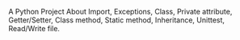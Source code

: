 A Python Project About Import, Exceptions, Class, Private attribute, Getter/Setter, Class method, Static method, Inheritance, Unittest, Read/Write file.
